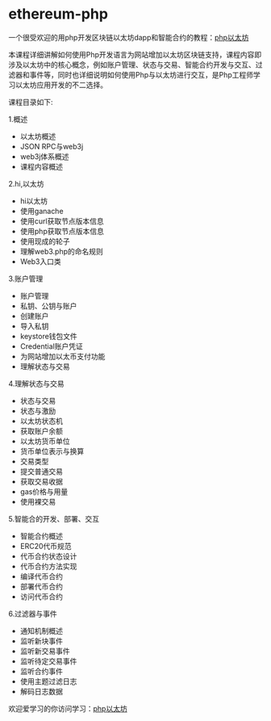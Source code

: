 # ethereum-php

一个很受欢迎的用php开发区块链以太坊dapp和智能合约的教程：[php以太坊](http://xc.hubwiz.com/course/5b36629bc02e6b6a59171de3?affid=630github)

本课程详细讲解如何使用Php开发语言为网站增加以太坊区块链支持，课程内容即涉及以太坊中的核心概念，例如账户管理、状态与交易、智能合约开发与交互、过滤器和事件等，同时也详细说明如何使用Php与以太坊进行交互，是Php工程师学习以太坊应用开发的不二选择。

课程目录如下:

1.概述

- 以太坊概述
- JSON RPC与web3j
- web3j体系概述
- 课程内容概述

2.hi,以太坊

- hi以太坊
- 使用ganache
- 使用curl获取节点版本信息
- 使用php获取节点版本信息
- 使用现成的轮子
- 理解web3.php的命名规则
- Web3入口类


3.账户管理

- 账户管理
- 私钥、公钥与账户
- 创建账户
- 导入私钥
- keystore钱包文件
- Credential账户凭证
- 为网站增加以太币支付功能
- 理解状态与交易

4.理解状态与交易

- 状态与交易
- 状态与激励
- 以太坊状态机
- 获取账户余额
- 以太坊货币单位
- 货币单位表示与换算
- 交易类型
- 提交普通交易
- 获取交易收据
- gas价格与用量
- 使用裸交易

5.智能合的开发、部署、交互

- 智能合约概述
- ERC20代币规范
- 代币合约状态设计
- 代币合约方法实现
- 编译代币合约
- 部署代币合约
- 访问代币合约

6.过滤器与事件

- 通知机制概述
- 监听新块事件
- 监听新交易事件
- 监听待定交易事件
- 监听合约事件
- 使用主题过滤日志
- 解码日志数据

欢迎爱学习的你访问学习：[php以太坊](http://xc.hubwiz.com/course/5b36629bc02e6b6a59171de3?affid=626github)
